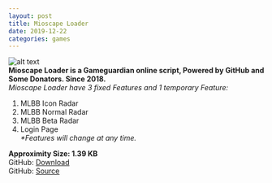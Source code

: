 ```yaml
---
layout: post
title: Mioscape Loader
date: 2019-12-22
categories: games
---
```

![alt text](https://i.ibb.co/B3QRjm9/Screenshot-20191222-150711-Trebuchet.png "Mioscape-Loader-Screenshot.png")  
**Mioscape Loader is a Gameguardian online script, Powered by GitHub and Some Donators. Since 2018.**  
_Mioscape Loader have 3 fixed Features and 1 temporary Feature:_
1. MLBB Icon Radar
2. MLBB Normal Radar
3. MLBB Beta Radar
4. Login Page  
_*Features will change at any time._  
  
**Approximity Size: 1.39 KB**  
GitHub: [Download](https://github.com/mioscape/mioproject/releases/download/loader-stable/mio-loader.lua)  
GitHub: [Source](https://github.com/mioscape/mioproject)
